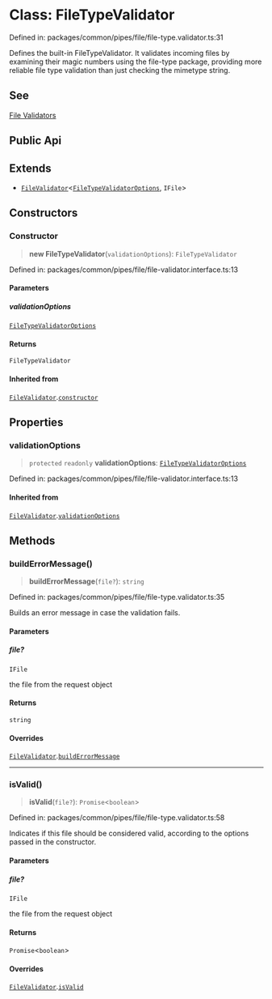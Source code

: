 # Class: FileTypeValidator

Defined in: packages/common/pipes/file/file-type.validator.ts:31

Defines the built-in FileTypeValidator. It validates incoming files by examining
their magic numbers using the file-type package, providing more reliable file type validation
than just checking the mimetype string.

## See

[File Validators](https://docs.nestjs.com/techniques/file-upload#validators)

## Public Api

## Extends

- [`FileValidator`](FileValidator.md)\<[`FileTypeValidatorOptions`](../type-aliases/FileTypeValidatorOptions.md), `IFile`\>

## Constructors

### Constructor

> **new FileTypeValidator**(`validationOptions`): `FileTypeValidator`

Defined in: packages/common/pipes/file/file-validator.interface.ts:13

#### Parameters

##### validationOptions

[`FileTypeValidatorOptions`](../type-aliases/FileTypeValidatorOptions.md)

#### Returns

`FileTypeValidator`

#### Inherited from

[`FileValidator`](FileValidator.md).[`constructor`](FileValidator.md#constructor)

## Properties

### validationOptions

> `protected` `readonly` **validationOptions**: [`FileTypeValidatorOptions`](../type-aliases/FileTypeValidatorOptions.md)

Defined in: packages/common/pipes/file/file-validator.interface.ts:13

#### Inherited from

[`FileValidator`](FileValidator.md).[`validationOptions`](FileValidator.md#validationoptions)

## Methods

### buildErrorMessage()

> **buildErrorMessage**(`file?`): `string`

Defined in: packages/common/pipes/file/file-type.validator.ts:35

Builds an error message in case the validation fails.

#### Parameters

##### file?

`IFile`

the file from the request object

#### Returns

`string`

#### Overrides

[`FileValidator`](FileValidator.md).[`buildErrorMessage`](FileValidator.md#builderrormessage)

***

### isValid()

> **isValid**(`file?`): `Promise`\<`boolean`\>

Defined in: packages/common/pipes/file/file-type.validator.ts:58

Indicates if this file should be considered valid, according to the options passed in the constructor.

#### Parameters

##### file?

`IFile`

the file from the request object

#### Returns

`Promise`\<`boolean`\>

#### Overrides

[`FileValidator`](FileValidator.md).[`isValid`](FileValidator.md#isvalid)
